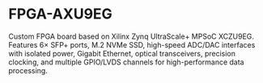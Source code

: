 # FPGA-AXU9EG
Custom FPGA board based on Xilinx Zynq UltraScale+ MPSoC XCZU9EG. Features 6× SFP+ ports, M.2 NVMe SSD, high-speed ADC/DAC interfaces with isolated power, Gigabit Ethernet, optical transceivers, precision clocking, and multiple GPIO/LVDS channels for high-performance data processing.
